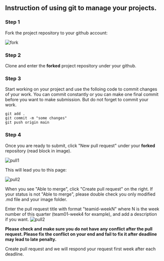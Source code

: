 ## Instruction of using git to manage your projects.

### Step 1

Fork the project repository to your github account:

![fork](/assets/images/team00/fork.png)

### Step 2

Clone and enter the **forked** project repository under your github.

### Step 3

Start working on your project and use the folloing code to commit changes of your work. You can commit constantly or you can make one final commit before you want to make submission. But do not forget to commit your work.
```
git add .
git commit -m "some changes"
git push origin main
```

### Step 4

Once you are ready to submit, click "New pull request" under your **forked** repository (read block in image).

![pull1](/assets/images/team00/pull_request.png)

This will lead you to this page:

![pull2](/assets/images/team00/make_request.png)

When you see "Able to merge", click "Create pull request" on the right. If your status is not "Able to merge", please double check you only modified .md file and your image folder.

Enter the pull request title with format "teamid-weekN" where N is the week number of this quarter (team01-week4 for example), and add a description if you want.
![pull2](/assets/images/team00/comment_pull_request.png)

**Please check and make sure you do not have any conflict after the pull request. Please fix the conflict on your end and fail to fix it after deadline may lead to late penalty.**

Create pull request and we will respond your request first week after each deadline.
